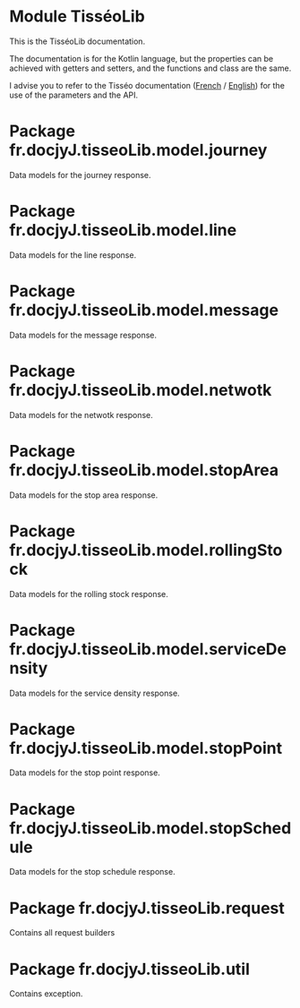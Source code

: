 # Module TisséoLib

This is the TisséoLib documentation.

The documentation is for the Kotlin language,
but the properties can be achieved with getters and setters,
and the functions and class are the same.

I advise you to refer to the Tisséo documentation
([French](https://data.toulouse-metropole.fr/explore/dataset/api-temps-reel-tisseo/files/49e228dcbd2c1b82b4c15fcbd18c52d7/download/) / [English](https://data.toulouse-metropole.fr/explore/dataset/api-temps-reel-tisseo/files/e063e40de3c514dc1994e0adb1029250/download/))
for the use of the parameters and the API.

# Package fr.docjyJ.tisseoLib.model.journey

Data models for the journey response.

# Package fr.docjyJ.tisseoLib.model.line

Data models for the line response.

# Package fr.docjyJ.tisseoLib.model.message

Data models for the message response.

# Package fr.docjyJ.tisseoLib.model.netwotk

Data models for the netwotk response.

# Package fr.docjyJ.tisseoLib.model.stopArea

Data models for the stop area response.

# Package fr.docjyJ.tisseoLib.model.rollingStock

Data models for the rolling stock response.

# Package fr.docjyJ.tisseoLib.model.serviceDensity

Data models for the service density response.

	
# Package fr.docjyJ.tisseoLib.model.stopPoint

Data models for the stop point response.

# Package fr.docjyJ.tisseoLib.model.stopSchedule

Data models for the stop schedule response.

# Package fr.docjyJ.tisseoLib.request

Contains all request builders

# Package fr.docjyJ.tisseoLib.util

Contains exception.
